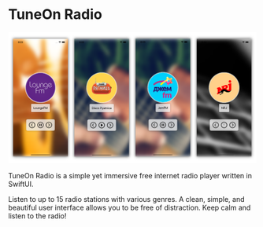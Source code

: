 # TuneOn Radio
![TuneOn Radio screenshots](https://github.com/ivoneug/TuneOn_Radio/blob/main/StoreInfo/LinkedIn%20Project.png)

TuneOn Radio is a simple yet immersive free internet radio player written in SwiftUI.

Listen to up to 15 radio stations with various genres. A clean, simple, and beautiful user interface allows you to be free of distraction. Keep calm and listen to the radio!
